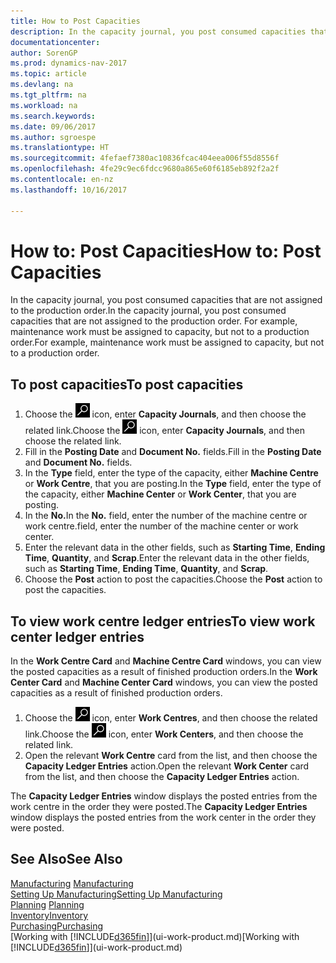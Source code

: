 ```yaml
---
title: How to Post Capacities
description: In the capacity journal, you post consumed capacities that are not assigned to the production order. For example, maintenance work must be assigned to capacity, but not to a production order.
documentationcenter: 
author: SorenGP
ms.prod: dynamics-nav-2017
ms.topic: article
ms.devlang: na
ms.tgt_pltfrm: na
ms.workload: na
ms.search.keywords: 
ms.date: 09/06/2017
ms.author: sgroespe
ms.translationtype: HT
ms.sourcegitcommit: 4fefaef7380ac10836fcac404eea006f55d8556f
ms.openlocfilehash: 4fe29c9ec6fdcc9680a865e60f6185eb892f2a2f
ms.contentlocale: en-nz
ms.lasthandoff: 10/16/2017

---
```

# <a name="how-to-post-capacities"></a><span data-ttu-id="c918f-104">How to: Post Capacities</span><span class="sxs-lookup"><span data-stu-id="c918f-104">How to: Post Capacities</span></span>
<span data-ttu-id="c918f-105">In the capacity journal, you post consumed capacities that are not assigned to the production order.</span><span class="sxs-lookup"><span data-stu-id="c918f-105">In the capacity journal, you post consumed capacities that are not assigned to the production order.</span></span> <span data-ttu-id="c918f-106">For example, maintenance work must be assigned to capacity, but not to a production order.</span><span class="sxs-lookup"><span data-stu-id="c918f-106">For example, maintenance work must be assigned to capacity, but not to a production order.</span></span>  

## <a name="to-post-capacities"></a><span data-ttu-id="c918f-107">To post capacities</span><span class="sxs-lookup"><span data-stu-id="c918f-107">To post capacities</span></span>  
1.  <span data-ttu-id="c918f-108">Choose the ![Search for Page or Report](media/ui-search/search_small.png "Search for Page or Report icon") icon, enter **Capacity Journals**, and then choose the related link.</span><span class="sxs-lookup"><span data-stu-id="c918f-108">Choose the ![Search for Page or Report](media/ui-search/search_small.png "Search for Page or Report icon") icon, enter **Capacity Journals**, and then choose the related link.</span></span>  
2.  <span data-ttu-id="c918f-109">Fill in the **Posting Date** and **Document No.** fields.</span><span class="sxs-lookup"><span data-stu-id="c918f-109">Fill in the **Posting Date** and **Document No.** fields.</span></span>  
3.  <span data-ttu-id="c918f-110">In the **Type** field, enter the type of the capacity, either **Machine Centre** or **Work Centre**, that you are posting.</span><span class="sxs-lookup"><span data-stu-id="c918f-110">In the **Type** field, enter the type of the capacity, either **Machine Center** or **Work Center**, that you are posting.</span></span>  
4.  <span data-ttu-id="c918f-111">In the **No.**</span><span class="sxs-lookup"><span data-stu-id="c918f-111">In the **No.**</span></span> <span data-ttu-id="c918f-112">field, enter the number of the machine centre or work centre.</span><span class="sxs-lookup"><span data-stu-id="c918f-112">field, enter the number of the machine center or work center.</span></span>  
5.  <span data-ttu-id="c918f-113">Enter the relevant data in the other fields, such as **Starting Time**, **Ending Time**, **Quantity**, and **Scrap**.</span><span class="sxs-lookup"><span data-stu-id="c918f-113">Enter the relevant data in the other fields, such as **Starting Time**, **Ending Time**, **Quantity**, and **Scrap**.</span></span>  
6.  <span data-ttu-id="c918f-114">Choose the **Post** action to post the capacities.</span><span class="sxs-lookup"><span data-stu-id="c918f-114">Choose the **Post** action to post the capacities.</span></span>  

## <a name="to-view-work-center-ledger-entries"></a><span data-ttu-id="c918f-115">To view work centre ledger entries</span><span class="sxs-lookup"><span data-stu-id="c918f-115">To view work center ledger entries</span></span>  
<span data-ttu-id="c918f-116">In the **Work Centre Card** and **Machine Centre Card** windows, you can view the posted capacities as a result of finished production orders.</span><span class="sxs-lookup"><span data-stu-id="c918f-116">In the **Work Center Card** and **Machine Center Card** windows, you can view the posted capacities as a result of finished production orders.</span></span>    
1.  <span data-ttu-id="c918f-117">Choose the ![Search for Page or Report](media/ui-search/search_small.png "Search for Page or Report icon") icon, enter **Work Centres**, and then choose the related link.</span><span class="sxs-lookup"><span data-stu-id="c918f-117">Choose the ![Search for Page or Report](media/ui-search/search_small.png "Search for Page or Report icon") icon, enter **Work Centers**, and then choose the related link.</span></span>  
2.  <span data-ttu-id="c918f-118">Open the relevant **Work Centre** card from the list, and then choose the **Capacity Ledger Entries** action.</span><span class="sxs-lookup"><span data-stu-id="c918f-118">Open the relevant **Work Center** card from the list, and then choose the **Capacity Ledger Entries** action.</span></span>  

<span data-ttu-id="c918f-119">The **Capacity Ledger Entries** window displays the posted entries from the work centre in the order they were posted.</span><span class="sxs-lookup"><span data-stu-id="c918f-119">The **Capacity Ledger Entries** window displays the posted entries from the work center in the order they were posted.</span></span>   

## <a name="see-also"></a><span data-ttu-id="c918f-120">See Also</span><span class="sxs-lookup"><span data-stu-id="c918f-120">See Also</span></span>  
<span data-ttu-id="c918f-121">[Manufacturing](production-manage-manufacturing.md)  </span><span class="sxs-lookup"><span data-stu-id="c918f-121">[Manufacturing](production-manage-manufacturing.md)  </span></span>  
[<span data-ttu-id="c918f-122">Setting Up Manufacturing</span><span class="sxs-lookup"><span data-stu-id="c918f-122">Setting Up Manufacturing</span></span>](production-configure-production-processes.md)  
<span data-ttu-id="c918f-123">[Planning](production-planning.md)    </span><span class="sxs-lookup"><span data-stu-id="c918f-123">[Planning](production-planning.md)    </span></span>  
[<span data-ttu-id="c918f-124">Inventory</span><span class="sxs-lookup"><span data-stu-id="c918f-124">Inventory</span></span>](inventory-manage-inventory.md)  
[<span data-ttu-id="c918f-125">Purchasing</span><span class="sxs-lookup"><span data-stu-id="c918f-125">Purchasing</span></span>](purchasing-manage-purchasing.md)  
<span data-ttu-id="c918f-126">[Working with [!INCLUDE[d365fin](includes/d365fin_md.md)]](ui-work-product.md)</span><span class="sxs-lookup"><span data-stu-id="c918f-126">[Working with [!INCLUDE[d365fin](includes/d365fin_md.md)]](ui-work-product.md)</span></span>

